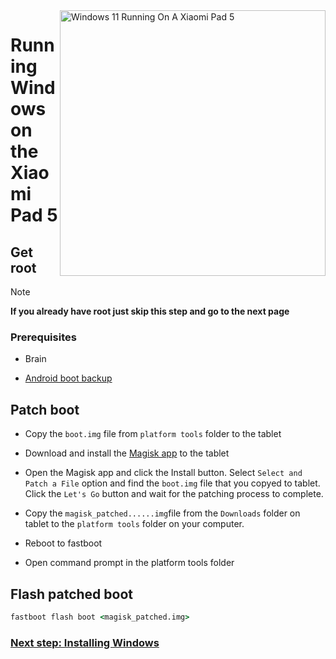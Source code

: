 <img align="right" src="https://raw.githubusercontent.com/erdilS/Port-Windows-11-Xiaomi-Pad-5/main/nabu.png" width="425" alt="Windows 11 Running On A Xiaomi Pad 5">


# Running Windows on the Xiaomi Pad 5

## Get root 
> [!NOTE]
> **If you already have root just skip this step and go to the next page**

### Prerequisites
- Brain
  
- [Android boot backup](/guide/English/1-partition-en.md#Make-a-backup-of-your-existing-boot-image)


## Patch boot 

- Copy the ```boot.img``` file from ```platform tools``` folder to the tablet 


- Download and install the [Magisk app](https://github.com/topjohnwu/Magisk/releases/latest) to the tablet
  
-  Open the Magisk app and click the Install button. Select ```Select and Patch a File``` option and find the ```boot.img``` file that you copyed to tablet. Click the ```Let's Go``` button and wait for the patching process to complete.
  
- Copy the ```magisk_patched......img```file from the ```Downloads``` folder on tablet to the ```platform tools``` folder on your computer. 

- Reboot to fastboot
  
- Open command prompt in the platform tools folder 

 ## Flash patched boot 
```cmd
fastboot flash boot <magisk_patched.img>
```

### [Next step: Installing Windows](/guide/English/2-install-en.md)
